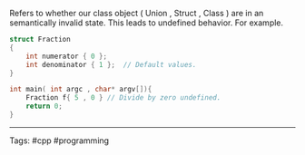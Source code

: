 Refers to whether our class object ( Union , Struct , Class ) are in an semantically invalid state. This leads to undefined behavior. For example.

```cpp
struct Fraction
{
	int numerator { 0 }; 
	int denominator { 1 };  // Default values. 
}

int main( int argc , char* argv[]){
	Fraction f{ 5 , 0 } // Divide by zero undefined. 
	return 0;
}
```

___
Tags: #cpp #programming